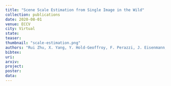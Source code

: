 ```yaml
---
title: "Scene Scale Estimation from Single Image in the Wild"
collection: publications
date: 2020-08-01
venue: ECCV
city: Virtual
state:
teaser:
thumbnail: "scale-estimation.png"
authors: "Rui Zhu, X. Yang, Y. Hold-Geoffroy, F. Perazzi, J. Eisenmann, K. Sunkavalli, M. Chandraker"
bibtex:
uri:
arxiv:
project:
poster:
data:
---
```


